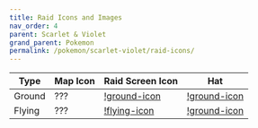 ```yaml
---
title: Raid Icons and Images
nav_order: 4
parent: Scarlet & Violet
grand_parent: Pokemon
permalink: /pokemon/scarlet-violet/raid-icons/
---
```



| Type              |Map Icon | Raid Screen Icon              | Hat |
|------------------------------|--------------|-----------------------------|---------------|
| Ground | ??? | [!ground-icon](/images/pokemon/scarlet-violet/ground-raid-icon.jpg) | [!ground-icon](/images/pokemon/scarlet-violet/ground-raid-hat.jpg) |
| Flying | ??? | [!flying-icon](/images/pokemon/scarlet-violet/flying-raid-icon.jpg) | [!ground-icon](/images/pokemon/scarlet-violet/flying-raid-hat.jpg) |
